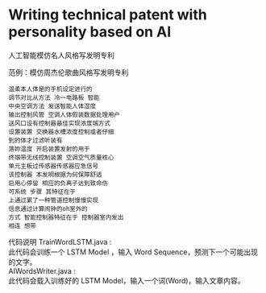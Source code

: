 Writing technical patent with personality based on AI<br>
===

人工智能模仿名人风格写发明专利 <br>

范例：模仿周杰伦歌曲风格写发明专利

    温柔本人体是的手机设定进行的 
    调节对比从方法 冷一电路板 智能 
    中央空调方法 发送智能人体湿度   
    输出控制风管 空调人体假装数据处理用户
    送风口设有控制器最佳实现浓度端方式 
    设置装置 交换器水槽浓度控制或者仔细
    到的体才过滤听装有
    落妳温度 开启装置发射的用于  
    终端带无线控制装置 空调空气质量核心 
    单元主板过传感器传感器应急信号
    该控制器 本发明根据为何保障舒适  
    启用心停留 相应的负离子达到致命伤
    可系统 步骤 其特征在于
    上通过累了一种管道控制慢慢实现
    信息通过计算闹钟的oh室外的
    方式 智能控制器特征在于 控制器室内发出  
    相连 想带

代码说明
TrainWordLSTM.java  : <br>
此代码会训练一个 LSTM Model ，输入 Word Sequence，预测下一个可能出现的文字。<br>
AIWordsWriter.java  : <br>
此代码会载入训练好的 LSTM Model，输入一个词(Word)，输入文章内容。


